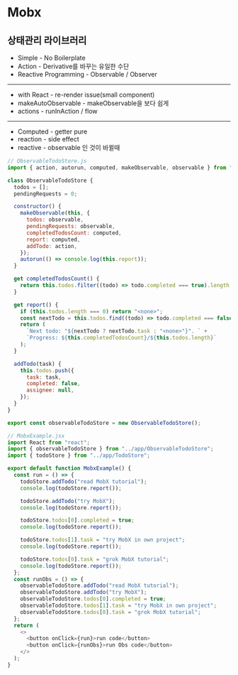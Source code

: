 # Mobx

## 상태관리 라이브러리

- Simple - No Boilerplate
- Action - Derivative를 바꾸는 유일한 수단
- Reactive Programming - Observable / Observer

---

- with React - re-render issue(small component)
- makeAutoObservable - makeObservable을 보다 쉽게
- actions - runInAction / flow

---

- Computed - getter pure
- reaction - side effect
- reactive - observable 인 것이 바뀔때

```js
// ObservableTodoStore.js
import { action, autorun, computed, makeObservable, observable } from "mobx";

class ObservableTodoStore {
  todos = [];
  pendingRequests = 0;

  constructor() {
    makeObservable(this, {
      todos: observable,
      pendingRequests: observable,
      completedTodosCount: computed,
      report: computed,
      addTodo: action,
    });
    autorun(() => console.log(this.report));
  }

  get completedTodosCount() {
    return this.todos.filter((todo) => todo.completed === true).length;
  }

  get report() {
    if (this.todos.length === 0) return "<none>";
    const nextTodo = this.todos.find((todo) => todo.completed === false);
    return (
      `Next todo: "${nextTodo ? nextTodo.task : "<none>"}". ` +
      `Progress: ${this.completedTodosCount}/${this.todos.length}`
    );
  }

  addTodo(task) {
    this.todos.push({
      task: task,
      completed: false,
      assignee: null,
    });
  }
}

export const observableTodoStore = new ObservableTodoStore();
```

```js
// MobxExample.jsx
import React from "react";
import { observableTodoStore } from "../app/ObservableTodoStore";
import { todoStore } from "../app/TodoStore";

export default function MobxExample() {
  const run = () => {
    todoStore.addTodo("read MobX tutorial");
    console.log(todoStore.report());

    todoStore.addTodo("try MobX");
    console.log(todoStore.report());

    todoStore.todos[0].completed = true;
    console.log(todoStore.report());

    todoStore.todos[1].task = "try MobX in own project";
    console.log(todoStore.report());

    todoStore.todos[0].task = "grok MobX tutorial";
    console.log(todoStore.report());
  };
  const runObs = () => {
    observableTodoStore.addTodo("read MobX tutorial");
    observableTodoStore.addTodo("try MobX");
    observableTodoStore.todos[0].completed = true;
    observableTodoStore.todos[1].task = "try MobX in own project";
    observableTodoStore.todos[0].task = "grok MobX tutorial";
  };
  return (
    <>
      <button onClick={run}>run code</button>
      <button onClick={runObs}>run Obs code</button>
    </>
  );
}
```
